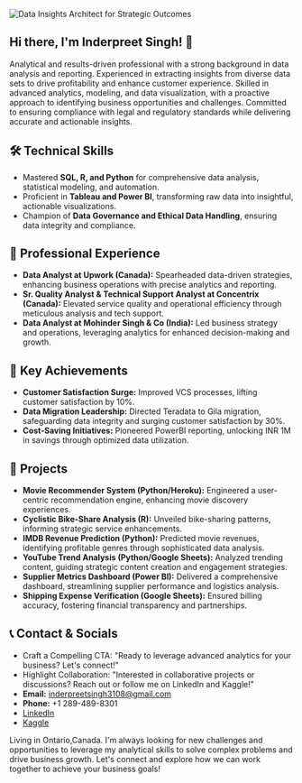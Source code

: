 ![Data Insights Architect for Strategic Outcomes](https://camo.githubusercontent.com/7b0b31a9d649352b6583905a0150c6ae4bc0c7b722e5cfbb6b28ca0ba01fb22c/68747470733a2f2f696e646f616e616c79746963612e636f6d2f7374617469632f696d616765732f62616e6e6572722e676966)

## Hi there, I'm Inderpreet Singh! 👋

Analytical and results-driven professional with a strong background in data analysis and reporting. Experienced in extracting insights from diverse data sets to drive profitability and enhance customer experience. Skilled in advanced analytics, modeling, and data visualization, with a proactive approach to identifying business opportunities and challenges. Committed to ensuring compliance with legal and regulatory standards while delivering accurate and actionable insights.

## 🛠 Technical Skills

- Mastered **SQL, R, and Python** for comprehensive data analysis, statistical modeling, and automation.
- Proficient in **Tableau and Power BI**, transforming raw data into insightful, actionable visualizations.
- Champion of **Data Governance and Ethical Data Handling**, ensuring data integrity and compliance.
  
## 💼 Professional Experience

- **Data Analyst at Upwork (Canada):** Spearheaded data-driven strategies, enhancing business operations with precise analytics and reporting.
- **Sr. Quality Analyst & Technical Support Analyst at Concentrix (Canada):** Elevated service quality and operational efficiency through meticulous analysis and tech support.
- **Data Analyst at Mohinder Singh & Co (India):** Led business strategy and operations, leveraging analytics for enhanced decision-making and growth.

## 🌟 Key Achievements

- **Customer Satisfaction Surge:** Improved VCS processes, lifting customer satisfaction by 10%.
- **Data Migration Leadership:** Directed Teradata to Gila migration, safeguarding data integrity and surging customer satisfaction by 30%.
- **Cost-Saving Initiatives:** Pioneered PowerBI reporting, unlocking INR 1M in savings through optimized data utilization.

## 🚀 Projects

- **Movie Recommender System (Python/Heroku):** Engineered a user-centric recommendation engine, enhancing movie discovery experiences.
- **Cyclistic Bike-Share Analysis (R):** Unveiled bike-sharing patterns, informing strategic service enhancements.
- **IMDB Revenue Prediction (Python):** Predicted movie revenues, identifying profitable genres through sophisticated data analysis.
- **YouTube Trend Analysis (Python/Google Sheets):** Analyzed trending content, guiding strategic content creation and engagement strategies.
- **Supplier Metrics Dashboard (Power BI):** Delivered a comprehensive dashboard, streamlining supplier performance and logistics analysis.
- **Shipping Expense Verification (Google Sheets):** Ensured billing accuracy, fostering financial transparency and partnerships.

## 📞  Contact & Socials
- Craft a Compelling CTA: "Ready to leverage advanced analytics for your business? Let's connect!"
- Highlight Collaboration: "Interested in collaborative projects or discussions? Reach out or follow me on LinkedIn and Kaggle!"
- **Email:** inderpreetsingh3108@gmail.com
- **Phone:** +1 289-489-8301
- [LinkedIn](https://linkedin.com/in/inderpreetsinghda)
- [Kaggle](https://kaggle.com/sinderpreet)

Living in Ontario,Canada. I'm always looking for new challenges and opportunities to leverage my analytical skills to solve complex problems and drive business growth. Let's connect and explore how we can work together to achieve your business goals!

